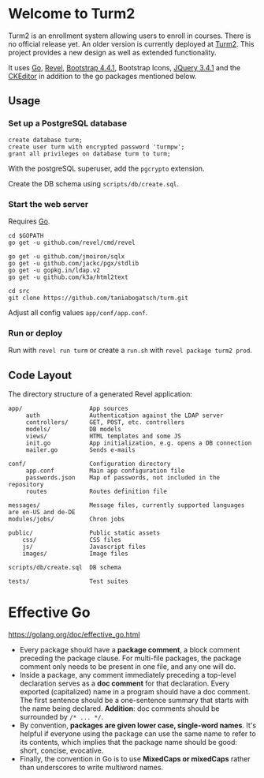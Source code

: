 # Welcome to Turm2

Turm2 is an enrollment system allowing users to enroll in courses. There is no official release yet. An older version is currently deployed at [Turm2](https://turm2.tu-ilmenau.de). This project provides a new design as well as extended functionality.

It uses [Go](https://github.com/golang/go), [Revel](https://github.com/revel/), [Bootstrap 4.4.1](https://getbootstrap.com), Bootstrap Icons, [JQuery 3.4.1](https://jquery.com) and the [CKEditor](https://ckeditor.com) in addition to the go packages mentioned below.

## Usage

### Set up a PostgreSQL database

```
create database turm;
create user turm with encrypted password 'turmpw';
grant all privileges on database turm to turm;
```
With the postgreSQL superuser, add the `pgcrypto` extension.

Create the DB schema using `scripts/db/create.sql`.

### Start the web server

Requires [Go](https://github.com/golang/go).

```
cd $GOPATH
go get -u github.com/revel/cmd/revel

go get -u github.com/jmoiron/sqlx
go get -u github.com/jackc/pgx/stdlib
go get -u gopkg.in/ldap.v2
go get -u github.com/k3a/html2text

cd src
git clone https://github.com/taniabogatsch/turm.git
```

Adjust all config values `app/conf/app.conf`.

### Run or deploy

Run with `revel run turm` or create a `run.sh` with `revel package turm2 prod`.

## Code Layout

The directory structure of a generated Revel application:

    app/                   App sources
         auth              Authentication against the LDAP server
         controllers/      GET, POST, etc. controllers
         models/           DB models
         views/            HTML templates and some JS
         init.go           App initialization, e.g. opens a DB connection
         mailer.go         Sends e-mails

    conf/                  Configuration directory
         app.conf          Main app configuration file
         passwords.json    Map of passwords, not included in the repository
         routes            Routes definition file

    messages/              Message files, currently supported languages are en-US and de-DE
    modules/jobs/          Chron jobs

    public/                Public static assets
        css/               CSS files
        js/                Javascript files
        images/            Image files
    
    scripts/db/create.sql  DB schema

    tests/                 Test suites
    
# Effective Go

https://golang.org/doc/effective_go.html

* Every package should have a **package comment**, a block comment preceding the package clause. For multi-file packages, the package comment only needs to be present in one file, and any one will do.
* Inside a package, any comment immediately preceding a top-level declaration serves as a **doc comment** for that declaration. Every exported (capitalized) name in a program should have a doc comment. The first sentence should be a one-sentence summary that starts with the name being declared. **Addition**: doc comments should be surrounded by `/* ... */`.
* By convention, **packages are given lower case, single-word names**. It's helpful if everyone using the package can use the same name to refer to its contents, which implies that the package name should be good: short, concise, evocative.
* Finally, the convention in Go is to use **MixedCaps or mixedCaps** rather than underscores to write multiword names.
